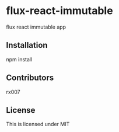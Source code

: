 # flux-react-immutable
flux react immutable app

## Installation

npm install

## Contributors

rx007

## License

This is licensed under MIT